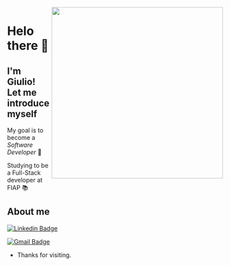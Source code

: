 <img align="right" width="400" height="400" src="https://hipsters.jobs/files/pictures/logofiap.png">

# Helo there 👋
## I'm Giulio! Let me introduce myself

My goal is to become a *Software Developer*  👔

Studying to be a Full-Stack developer at FIAP 📚




## About me 
[![Linkedin Badge](https://img.shields.io/badge/-LinkedIn-blue?style=flat-square&logo=Linkedin&logoColor=white&link=https://www.linkedin.com/in/giulio-bernardi-ti/)](https://www.linkedin.com/in/giulio-bernardi-ti/)

[![Gmail Badge](https://img.shields.io/badge/-Gmail-c14438?style=flat-square&logo=Gmail&logoColor=white&link=mailto:giulioccbernardi@gmail.com)](mailto:giulioccbernardi@gmail.com)
 
- Thanks for visiting. 
 


